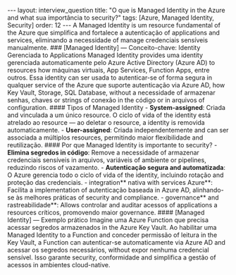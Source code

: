 --- layout: interview_question title: "O que is Managed Identity in the Azure and what sua importância to security?" tags: [Azure, Managed Identity, Security] order: 12 --- A Managed Identity is um resource fundamental of the Azure que simplifica and fortalece a autenticação of applications and services, eliminando a necessidade of manage credenciais sensíveis manualmente. ### [Managed Identity] — Conceito-chave: Identity Gerenciada to Applications Managed Identity provides uma identity gerenciada automaticamente pelo Azure Active Directory (Azure AD) to resources how máquinas virtuais, App Services, Function Apps, entre outros. Essa identity can ser usada to autenticar-se of forma segura in qualquer service of the Azure que suporte autenticação via Azure AD, how Key Vault, Storage, SQL Database, without a necessidade of armazenar senhas, chaves or strings of conexão in the código or in arquivos of configuration. #### Tipos of Managed Identity - **System-assigned**: Criada and vinculada a um único resource. O ciclo of vida of the identity está atrelado ao resource — ao deletar o resource, a identity is removida automaticamente. - **User-assigned**: Criada independentemente and can ser associada a múltiplos resources, permitindo maior flexibilidade and reutilização. #### Por que Managed Identity is importante to security? - **Elimina segredos in código**: Remove a necessidade of armazenar credenciais sensíveis in arquivos, variáveis of ambiente or pipelines, reduzindo riscos of vazamento. - **Autenticação segura and automatizada**: O Azure gerencia todo o ciclo of vida of the identity, incluindo rotação and proteção das credenciais. - integration** nativa with services Azure**: Facilita a implementation of autenticação baseada in Azure AD, alinhando-se às melhores práticas of security and compliance. - governance** and rastreabilidade**: Allows controlar and auditar acessos of applications a resources críticos, promovendo maior governance. #### [Managed Identity] — Exemplo prático Imagine uma Azure Function que precisa acessar segredos armazenados in the Azure Key Vault. Ao habilitar uma Managed Identity to a Function and conceder permissão of leitura in the Key Vault, a Function can autenticar-se automaticamente via Azure AD and acessar os segredos necessários, without expor nenhuma credencial sensível. Isso garante security, conformidade and simplifica a gestão of acessos in ambientes cloud-native.